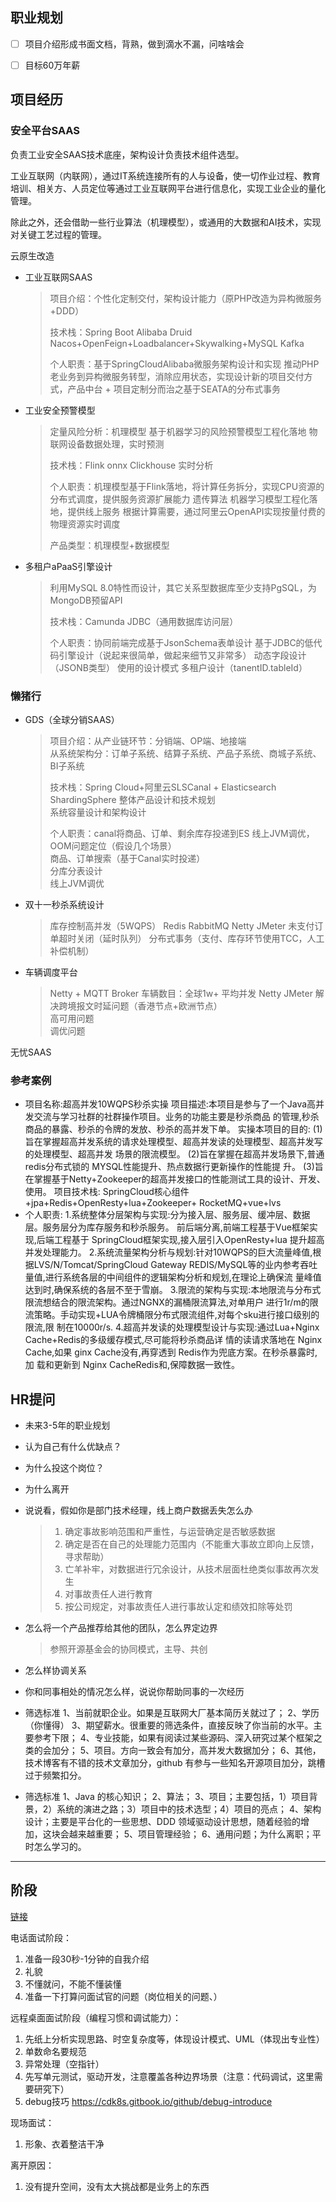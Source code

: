 ## 职业规划

- [ ] 项目介绍形成书面文档，背熟，做到滴水不漏，问啥啥会

- [ ] 目标60万年薪

## 项目经历

### 安全平台SAAS

















负责工业安全SAAS技术底座，架构设计负责技术组件选型。

工业互联网（内联网），通过IT系统连接所有的人与设备，使一切作业过程、教育培训、相关方、人员定位等通过工业互联网平台进行信息化，实现工业企业的量化管理。

除此之外，还会借助一些行业算法（机理模型），或通用的大数据和AI技术，实现对关键工艺过程的管理。

云原生改造

- 工业互联网SAAS

  > 项目介绍：个性化定制交付，架构设计能力（原PHP改造为异构微服务+DDD）
  >
  > 技术栈：Spring Boot Alibaba Druid Nacos+OpenFeign+Loadbalancer+Skywalking+MySQL Kafka
  >
  > 个人职责：基于SpringCloudAlibaba微服务架构设计和实现 推动PHP老业务到异构微服务转型，消除应用状态，实现设计新的项目交付方式，产品中台 + 项目定制分而治之基于SEATA的分布式事务

- 工业安全预警模型

  > 定量风险分析：机理模型 基于机器学习的风险预警模型工程化落地  物联网设备数据处理，实时预测 
  >
  > 技术栈：Flink onnx Clickhouse 实时分析  
  >
  > 个人职责：机理模型基于Flink落地，将计算任务拆分，实现CPU资源的分布式调度，提供服务资源扩展能力 遗传算法 机器学习模型工程化落地，提供线上服务 根据计算需要，通过阿里云OpenAPI实现按量付费的物理资源实时调度
  >
  > 产品类型：机理模型+数据模型

- 多租户aPaaS引擎设计

  > 利用MySQL 8.0特性而设计，其它关系型数据库至少支持PgSQL，为MongoDB预留API  
  >
  > 技术栈：Camunda JDBC（通用数据库访问层）  
  >
  > 个人职责：协同前端完成基于JsonSchema表单设计 基于JDBC的低代码引擎设计（说起来很简单，做起来细节又非常多） 动态字段设计（JSONB类型） 使用的设计模式 多租户设计（tanentID.tableId）

### 懒猪行

- GDS（全球分销SAAS）

  > 项目介绍：从产业链环节：分销端、OP端、地接端 <br/>从系统架构分：订单子系统、结算子系统、产品子系统、商城子系统、BI子系统  
  >
  > 技术栈：Spring Cloud+阿里云SLSCanal + Elasticsearch ShardingSphere  整体产品设计和技术规划<br/>系统容量设计和架构设计
  >
  > 个人职责：canal将商品、订单、剩余库存投递到ES 线上JVM调优，OOM问题定位（假设几个场景）<br/>商品、订单搜索（基于Canal实时投递）<br/>分库分表设计<br/>线上JVM调优

- 双十一秒杀系统设计

  >  库存控制高并发（5WQPS）  Redis RabbitMQ Netty JMeter  未支付订单超时关闭（延时队列） 分布式事务（支付、库存环节使用TCC，人工补偿机制）

- 车辆调度平台

  >  Netty + MQTT Broker 车辆数目：全球1w+ 平均并发  Netty JMeter  解决跨境报文时延问题（香港节点+欧洲节点） <br/>高可用问题 <br>调优问题

无忧SAAS

### 参考案例

- 项目名称:超高并发10WQPS秒杀实操
  项目描述:本项目是参与了一个Java高并发交流与学习社群的社群操作项目。业务的功能主要是秒杀商品
  的管理,秒杀商品的暴露、秒杀的令牌的发放、秒杀的高并发下单。
  实操本项目的目的:
  (1)旨在掌握超高并发系统的请求处理模型、超高并发读的处理模型、超高并发写的处理模型、超高并发
  场景的限流模型。
  (2)旨在掌握在超高并发场景下,普通redis分布式锁的 MYSQL性能提升、热点数据行更新操作的性能提
  升。
  (3)旨在掌握基于Netty+Zookeeper的超高并发接口的性能测试工具的设计、开发、使用。
  项目技术栈: SpringCloud核心组件+jpa+Redis+OpenResty+lua+Zookeeper+ RocketMQ+vue+lvs
- 个人职责:
  1.系统整体分层架构与实现:分为接入层、服务层、缓冲层、数据层。服务层分为库存服务和秒杀服务。
  前后端分离,前端工程基于Vue框架实现,后端工程基于 SpringCloud框架实现,接入层引入OpenResty+lua
  提升超高并发处理能力。
  2.系统流量架构分析与规划:针对10WQPS的巨大流量峰值,根据LVS/N/Tomcat/SpringCloud Gateway
  REDIS/MySQL等的业内参考吞吐量值,进行系统各层的中间组件的逻辑架构分析和规划,在理论上确保流
  量峰值达到时,确保系统的各层不至于雪崩。
  3.限流的架构与实现:本地限流与分布式限流想结合的限流架构。通过NGNX的漏桶限流算法,对单用户
  进行1r/m的限流策略。手动实现+LUA令牌桶限分布式限流组件,对每个sku进行接口级别的限流,限
  制在10000r/s.
  4.超高并发读的处理模型设计与实现:通过Lua+Nginx Cache+Redis的多级缓存模式,尽可能将秒杀商品详
  情的读请求落地在 Nginx Cache,如果 ginx Cache没有,再穿透到 Redis作为兜底方案。在秒杀暴露时,加
  载和更新到 Nginx CacheRedis和,保障数据一致性。



## HR提问

- 未来3-5年的职业规划

- 认为自己有什么优缺点？

- 为什么投这个岗位？

- 为什么离开

- 说说看，假如你是部门技术经理，线上商户数据丢失怎么办

  > 1. 确定事故影响范围和严重性，与运营确定是否敏感数据
  > 2. 确定是否在自己的处理能力范围内（不能重大事故立即向上反馈，寻求帮助）
  > 3. 亡羊补牢，对数据进行冗余设计，从技术层面杜绝类似事故再次发生
  > 4. 对事故责任人进行教育
  > 5. 按公司规定，对事故责任人进行事故认定和绩效扣除等处罚

- 怎么将一个产品推荐给其他的团队，怎么界定边界

  > 参照开源基金会的协同模式，主导、共创

- 怎么样协调关系

  > 

- 你和同事相处的情况怎么样，说说你帮助同事的一次经历

  > 

- 筛选标准
  1、当前就职企业。如果是互联网大厂基本简历关就过了；
  2、学历（你懂得）
  3、期望薪水。很重要的筛选条件，直接反映了你当前的水平。主要参考下限；
  4、专业技能，如果有阅读过某些源码、深入研究过某个框架之类的会加分；
  5、项目。方向一致会有加分，高并发大数据加分；
  6、其他，技术博客有不错的技术文章加分，github 有参与一些知名开源项目加分，跳槽过于频繁扣分。

- 筛选标准
  1、Java 的核心知识；
  2、算法；
  3、项目；主要包括，1）项目背景，2）系统的演进之路；3）项目中的技术选型；4）项目的亮点；
  4、架构设计；主要是平台化的一些思想、DDD 领域驱动设计思想，随着经验的增加，这块会越来越重要；
  5、项目管理经验；
  6、通用问题；为什么离职；平时怎么学习的。





---------------

## 阶段

[链接](https://leetcode-cn.com/problemset/all/?topicSlugs=array&difficulty=EASY)


电话面试阶段：

1. 准备一段30秒-1分钟的自我介绍
2. 礼貌
3. 不懂就问，不能不懂装懂
4. 准备一下打算问面试官的问题（岗位相关的问题、）

远程桌面面试阶段（编程习惯和调试能力）：

1. 先纸上分析实现思路、时空复杂度等，体现设计模式、UML（体现出专业性）
2. 单数命名要规范   
3. 异常处理（空指针）   
4. 先写单元测试，驱动开发，注意覆盖各种边界场景（注意：代码调试，这里需要研究下）
5. debug技巧 https://cdk8s.gitbook.io/github/debug-introduce                                            

现场面试：

1. 形象、衣着整洁干净


离开原因：

1. 没有提升空间，没有太大挑战都是业务上的东西

```

```